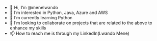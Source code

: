 - 👋 Hi, I’m @menelwando
- 👀 I’m interested in Python, Java, Azure and AWS 
- 🌱 I’m currently learning Python
- 💞️ I’m looking to collaborate on projects that are related to the above to enhance my skills
- 📫 How to reach me is through my LinkedIn(Lwando Mene) 

<!---
menelwando/menelwando is a ✨ special ✨ repository because its `README.md` (this file) appears on your GitHub profile.
You can click the Preview link to take a look at your changes.
--->
